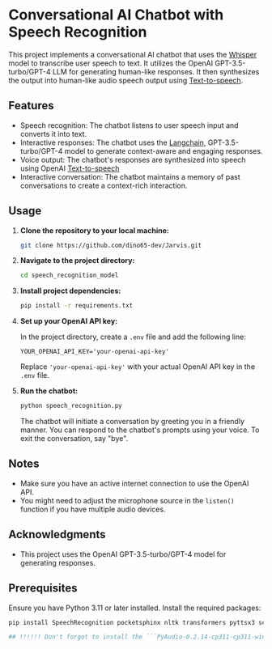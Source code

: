 # Conversational AI Chatbot with Speech Recognition

This project implements a conversational AI chatbot that uses the [Whisper](https://platform.openai.com/docs/guides/speech-to-text) model to transcribe user speech to text. It utilizes the OpenAI GPT-3.5-turbo/GPT-4 LLM for generating human-like responses. It then synthesizes the output into human-like audio speech output using [Text-to-speech](https://platform.openai.com/docs/guides/text-to-speech).

## Features

- Speech recognition: The chatbot listens to user speech input and converts it into text.
- Interactive responses: The chatbot uses the [Langchain](https://www.langchain.com/), GPT-3.5-turbo/GPT-4 model to generate context-aware and engaging responses.
- Voice output: The chatbot's responses are synthesized into speech using OpenAI [Text-to-speech](https://platform.openai.com/docs/guides/text-to-speech)
- Interactive conversation: The chatbot maintains a memory of past conversations to create a context-rich interaction.

## Usage

1. **Clone the repository to your local machine:**

    ```bash
    git clone https://github.com/dino65-dev/Jarvis.git
    ```

2. **Navigate to the project directory:**

    ```bash
    cd speech_recognition_model
    ```

3. **Install project dependencies:**

    ```bash
    pip install -r requirements.txt
    ```

4. **Set up your OpenAI API key:**

    In the project directory, create a `.env` file and add the following line:
    
    ```
    YOUR_OPENAI_API_KEY='your-openai-api-key'
    ```
    
    Replace `'your-openai-api-key'` with your actual OpenAI API key in the `.env` file.

5. **Run the chatbot:**

    ```bash
    python speech_recognition.py
    ```

    The chatbot will initiate a conversation by greeting you in a friendly manner. You can respond to the chatbot's prompts using your voice. To exit the conversation, say "bye".

## Notes

- Make sure you have an active internet connection to use the OpenAI API.
- You might need to adjust the microphone source in the `listen()` function if you have multiple audio devices.

## Acknowledgments

- This project uses the OpenAI GPT-3.5-turbo/GPT-4 model for generating responses.

## Prerequisites

Ensure you have Python 3.11 or later installed. Install the required packages:

```bash
pip install SpeechRecognition pocketsphinx nltk transformers pyttsx3 schedule googletrans==4.0.0-rc1

## !!!!!! Don't forgot to install the ```PyAudio-0.2.14-cp311-cp311-win32.whl``` On Windows Prompt. It's very Important !!!!!
